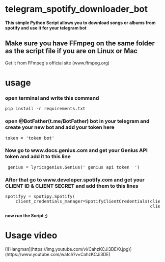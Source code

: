 # telegram_spotify_downloader_bot
<b>This simple Python Script allows you to download songs or albums from spotify and use it for your telegram bot</b>

<h2>Make sure you have FFmpeg on the same folder as the script file if you are on Linux or Mac</h3>
<p>       Get it from FFmpeg's official site (www.ffmpeg.org)
   </p>    
       
<h1>usage</h1>
<h3>open terminal and write this command</h3>
<pre>pip install -r requirements.txt</pre>
<h3>open @BotFather(t.me/BotFather) bot in  your telegram and create your new bot and add your token here</h3>
 <pre>token = 'token bot'</pre>
<h3>Now go to www.docs.genius.com and get your Genius API token and add it to this line </h3>
<pre> genius = lyricsgenius.Genius(' genius api token  ') </pre>

<h3>After that go to www.developer.spotify.com and get your CLIENT ID & CLIENT SECRET and add them to this lines </h3>
<pre>spotifyy = spotipy.Spotify(
    client_credentials_manager=SpotifyClientCredentials(client_id='client id spotify',
                                                        client_secret='client secret spotify'))</pre>

<b>now run the Script ;)</b>
<h1>Usage video</h1>
[![Hangman](https://img.youtube.com/vi/CahzKCJi3DE/0.jpg)](https://www.youtube.com/watch?v=CahzKCJi3DE​)

